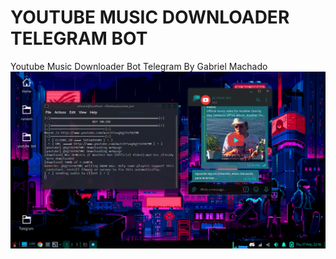 # YOUTUBE MUSIC DOWNLOADER TELEGRAM BOT
Youtube Music Downloader Bot Telegram By Gabriel Machado
<img src="https://github.com/secdevdf/youtube_telegram_bot/blob/main/Screenshot_2022-02-17_22_16_55.png">
